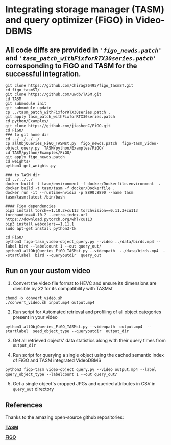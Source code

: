 # Integrating storage manager (TASM) and query optimizer (FiGO) in Video-DBMS

## All code diffs are provided in *`'figo_newds.patch'`* and *`'tasm_patch_withFixforRTX30series.patch'`* corresponding to FiGO and TASM for the successful integration.

```
git clone https://github.com/chirag26495/figo_tasmST.git
cd figo_tasmST/
git clone https://github.com/uwdb/TASM.git
cd TASM
git submodule init
git submodule update
cp ../tasm_patch_withFixforRTX30series.patch .
git apply tasm_patch_withFixforRTX30series.patch
cd python/Examples/
git clone https://github.com/jiashenC/FiGO.git
cd FiGO/
### to git home dir
cd ../../../../
cp allObjQueries_FiGO_TASMst.py  figo_newds.patch  figo-tasm_video-object_query.py  TASM/python/Examples/FiGO/
cd TASM/python/Examples/FiGO/
git apply figo_newds.patch
cd weights/
python3 get_weights.py

### to TASM dir
cd ../../../
docker build -t tasm/environment -f docker/Dockerfile.environment  .
docker build -t tasm/tasm -f docker/Dockerfile .
docker run -it --runtime=nvidia -p 8890:8890 --name tasm tasm/tasm:latest /bin/bash

#### Figo dependencies
pip3 install torch==1.10.2+cu113 torchvision==0.11.3+cu113 torchaudio==0.10.2 --extra-index-url https://download.pytorch.org/whl/cu113
pip3 install webcolors==1.11.1
sudo apt-get install python3-tk

cd FiGO/
python3 figo-tasm_video-object_query.py --video ../data/birds.mp4 --label bird --labelcount 1 --out query_out/
python3 allObjQueries_FiGO_TASMst.py --videopath  ../data/birds.mp4  --startlabel  bird --queryoutdir  query_out
```

## Run on your custom video

1. Convert the video file format to HEVC and ensure its dimensions are divisible by *32* for its compatibility with TASMst
```
chomd +x convert_video.sh
./convert_video.sh input.mp4 output.mp4
```

2. Run script for Automated retrieval and profiling of all object categories present in your video
```
python3 allObjQueries_FiGO_TASMst.py --videopath  output.mp4  --startlabel  seed_object_type --queryoutdir  output_dir
```
3. Get all retrieved objects' data statistics along with their query times from `output_dir`

4. Run script for querying a single object using the cached semantic index of FiGO and TASM integrated VideoDBMS
```
python3 figo-tasm_video-object_query.py --video output.mp4 --label query_object_type --labelcount 1 --out query_out/
```
5. Get a single object's cropped JPGs and queried attributes in CSV in `query_out` directory


## References

Thanks to the amazing open-source github repositories:

**[TASM](https://github.com/uwdb/TASM)**

**[FiGO](https://github.com/jiashenC/FiGO)**
